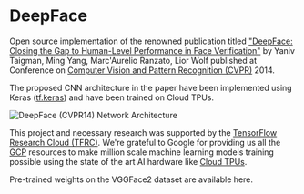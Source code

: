 # DeepFace

Open source implementation of the renowned publication titled ["DeepFace: Closing the Gap to Human-Level Performance in Face Verification"](https://research.fb.com/publications/deepface-closing-the-gap-to-human-level-performance-in-face-verification/) by Yaniv Taigman, Ming Yang, Marc'Aurelio Ranzato, Lior Wolf published at Conference on [Computer Vision and Pattern Recognition (CVPR)](http://openaccess.thecvf.com/menu.py) 2014.

The proposed CNN architecture in the paper have been implemented using Keras ([tf.keras](https://www.tensorflow.org/guide/keras)) and have been trained on Cloud TPUs. 

![DeepFace (CVPR14) Network Architecture](https://storage.googleapis.com/swgghosh/deep-face-architecture.png)

This project and necessary research was supported by the [TensorFlow Research Cloud (TFRC)](https://www.tensorflow.org/tfrc). We're grateful to Google for providing us all the [GCP](https://cloud.google.com) resources to make million scale machine learning models training possible using the state of the art AI hardware like [Cloud TPUs](https://cloud.google.com/tpu/).

Pre-trained weights on the VGGFace2 dataset are available here.
